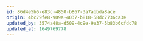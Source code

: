 ```yaml
---
id: 86d4e5b5-e83c-4850-b867-3a7abbda8ace
origin: 4bc79fe8-909a-4037-b818-58dc7736ca3e
updated_by: 3574a48a-d509-4c9e-9e37-5b83b6cfdc78
updated_at: 1649769778
---
```

